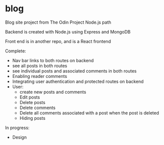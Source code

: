 # blog

Blog site project from The Odin Project Node.js path

Backend is created with Node.js using Express and MongoDB

Front end is in another repo, and is a React frontend

Complete: 
- Nav bar links to both routes on backend
- see all posts in both routes
- see individual posts and associated comments in both routes
- Enabling reader comments
- Integrating user authentication and protected routes on backend
- User: 
  - create new posts and comments
  - Edit posts
  - Delete posts
  - Delete comments
  - Delete all comments associated with a post when the post is deleted 
  - Hiding posts

In progress:
  - Design